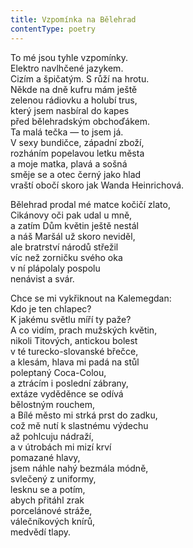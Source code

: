 ```yaml
---
title: Vzpomínka na Bělehrad
contentType: poetry
---
```


<section>

To mé jsou tyhle vzpomínky.  
Elektro navlhčené jazykem.  
Cizím a špičatým. S růží na hrotu.  
Někde na dně kufru mám ještě  
zelenou rádiovku a holubí trus,  
který jsem nasbíral do kapes  
před bělehradským obchoďákem.  
Ta malá tečka — to jsem já.  
V sexy bundičce, západní zboží,  
rozháním popelavou letku města  
a moje matka, plavá a sošná  
směje se a otec černý jako hlad  
vraští obočí skoro jak Wanda Heinrichová.

</section>

<section>

Bělehrad prodal mé matce kočičí zlato,  
Cikánovy oči pak udal u mně,  
a zatím Dům květin ještě nestál  
a náš Maršál už skoro neviděl,  
ale bratrství národů střežil  
víc než zorničku svého oka  
v ní plápolaly pospolu  
nenávist a svár.

</section>

<section>

Chce se mi vykřiknout na Kalemegdan:  
Kdo je ten chlapec?  
K jakému světlu míří ty paže?  
A co vidím, prach mužských květin,  
nikoli Titových, antickou bolest  
v té turecko-slovanské břečce,  
a klesám, hlava mi padá na stůl  
poleptaný Coca-Colou,  
a ztrácím i poslední zábrany,  
extáze vyděděnce se odívá  
bělostným rouchem,  
a Bílé město mi strká prst do zadku,  
což mě nutí k slastnému výdechu  
až pohlcuju nádraží,  
a v útrobách mi mizí krví  
pomazané hlavy,  
jsem náhle nahý bezmála módně,  
svlečený z uniformy,  
lesknu se a potím,  
abych přitáhl zrak  
porcelánové stráže,  
válečníkových knírů,  
medvědí tlapy.

</section>
